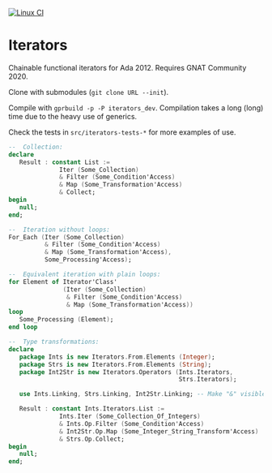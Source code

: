[![Linux CI](https://github.com/mosteo/iterators/workflows/CI%20linux/badge.svg)](https://github.com/mosteo/iterators/actions?workflow=CI+linux)

# Iterators
Chainable functional iterators for Ada 2012. Requires GNAT Community 2020.

Clone with submodules (`git clone URL --init`).

Compile with `gprbuild -p -P iterators_dev`. Compilation takes a long (long) time due
to the heavy use of generics.

Check the tests in `src/iterators-tests-*` for more examples of use.

```Ada
--  Collection:
declare
   Result : constant List :=
              Iter (Some_Collection)
              & Filter (Some_Condition'Access)
              & Map (Some_Transformation'Access)
              & Collect;
begin
   null;
end;

--  Iteration without loops:
For_Each (Iter (Some_Collection)
          & Filter (Some_Condition'Access)
          & Map (Some_Transformation'Access),
          Some_Processing'Access);

--  Equivalent iteration with plain loops:
for Element of Iterator'Class'
               (Iter (Some_Collection)
                & Filter (Some_Condition'Access)
                & Map (Some_Transformation'Access))
loop
   Some_Processing (Element);
end loop

--  Type transformations:
declare
   package Ints is new Iterators.From.Elements (Integer);
   package Strs is new Iterators.From.Elements (String);
   package Int2Str is new Iterators.Operators (Ints.Iterators, 
                                               Strs.Iterators);

   use Ints.Linking, Strs.Linking, Int2Str.Linking; -- Make "&" visible

   Result : constant Ints.Iterators.List :=
              Ints.Iter (Some_Collection_Of_Integers)
              & Ints.Op.Filter (Some_Condition'Access)
              & Int2Str.Op.Map (Some_Integer_String_Transform'Access)
              & Strs.Op.Collect;
begin
   null;
end;
```
